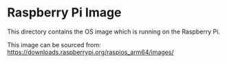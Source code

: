 # Raspberry Pi Image

This directory contains the OS image which is running on the Raspberry Pi.

This image can be sourced from: <https://downloads.raspberrypi.org/raspios_arm64/images/>
